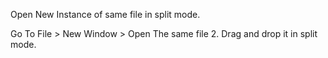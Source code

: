 Open New Instance of same file in split mode.

Go To File > New Window > Open The same file 
2. Drag and drop it in split mode.